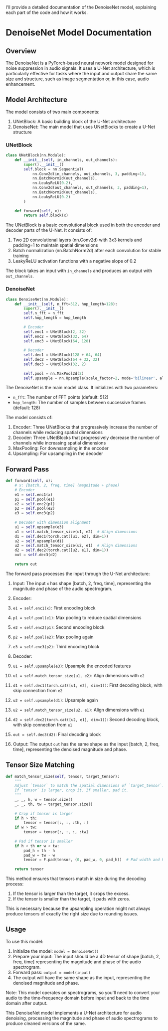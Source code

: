 I'll provide a detailed documentation of the DenoiseNet model, explaining each part of the code and how it works.

# DenoiseNet Model Documentation

## Overview

The DenoiseNet is a PyTorch-based neural network model designed for noise suppression in audio signals. It uses a U-Net architecture, which is particularly effective for tasks where the input and output share the same size and structure, such as image segmentation or, in this case, audio enhancement.

## Model Architecture

The model consists of two main components:

1. UNetBlock: A basic building block of the U-Net architecture
2. DenoiseNet: The main model that uses UNetBlocks to create a U-Net structure


### UNetBlock

```python
class UNetBlock(nn.Module):
    def __init__(self, in_channels, out_channels):
        super().__init__()
        self.block = nn.Sequential(
            nn.Conv2d(in_channels, out_channels, 3, padding=1),
            nn.BatchNorm2d(out_channels),
            nn.LeakyReLU(0.2),
            nn.Conv2d(out_channels, out_channels, 3, padding=1),
            nn.BatchNorm2d(out_channels),
            nn.LeakyReLU(0.2)
        )
    
    def forward(self, x):
        return self.block(x)
```

The UNetBlock is a basic convolutional block used in both the encoder and decoder parts of the U-Net. It consists of:

1. Two 2D convolutional layers (nn.Conv2d) with 3x3 kernels and padding=1 to maintain spatial dimensions
2. Batch normalization (nn.BatchNorm2d) after each convolution for stable training
3. LeakyReLU activation functions with a negative slope of 0.2


The block takes an input with `in_channels` and produces an output with `out_channels`.

### DenoiseNet

```python
class DenoiseNet(nn.Module):
    def __init__(self, n_fft=512, hop_length=128):
        super().__init__()
        self.n_fft = n_fft
        self.hop_length = hop_length
        
        # Encoder
        self.enc1 = UNetBlock(2, 32)
        self.enc2 = UNetBlock(32, 64)
        self.enc3 = UNetBlock(64, 128)
        
        # Decoder
        self.dec1 = UNetBlock(128 + 64, 64)
        self.dec2 = UNetBlock(64 + 32, 32)
        self.dec3 = UNetBlock(32, 2)
        
        self.pool = nn.MaxPool2d(2)
        self.upsample = nn.Upsample(scale_factor=2, mode='bilinear', align_corners=True)
```

The DenoiseNet is the main model class. It initializes with two parameters:

- `n_fft`: The number of FFT points (default: 512)
- `hop_length`: The number of samples between successive frames (default: 128)


The model consists of:

1. Encoder: Three UNetBlocks that progressively increase the number of channels while reducing spatial dimensions
2. Decoder: Three UNetBlocks that progressively decrease the number of channels while increasing spatial dimensions
3. MaxPooling: For downsampling in the encoder
4. Upsampling: For upsampling in the decoder


## Forward Pass

```python
def forward(self, x):
    # x: [batch, 2, freq, time] (magnitude + phase)
    # Encoder
    e1 = self.enc1(x)
    p1 = self.pool(e1)
    e2 = self.enc2(p1)
    p2 = self.pool(e2)
    e3 = self.enc3(p2)
    
    # Decoder with dimension alignment
    u1 = self.upsample(e3)
    u1 = self.match_tensor_size(u1, e2)  # Align dimensions
    d1 = self.dec1(torch.cat([u1, e2], dim=1))
    u2 = self.upsample(d1)
    u2 = self.match_tensor_size(u2, e1)  # Align dimensions
    d2 = self.dec2(torch.cat([u2, e1], dim=1))
    out = self.dec3(d2)
    
    return out
```

The forward pass processes the input through the U-Net architecture:

1. Input: The input `x` has shape [batch, 2, freq, time], representing the magnitude and phase of the audio spectrogram.
2. Encoder:

1. `e1 = self.enc1(x)`: First encoding block
2. `p1 = self.pool(e1)`: Max pooling to reduce spatial dimensions
3. `e2 = self.enc2(p1)`: Second encoding block
4. `p2 = self.pool(e2)`: Max pooling again
5. `e3 = self.enc3(p2)`: Third encoding block



3. Decoder:

1. `u1 = self.upsample(e3)`: Upsample the encoded features
2. `u1 = self.match_tensor_size(u1, e2)`: Align dimensions with `e2`
3. `d1 = self.dec1(torch.cat([u1, e2], dim=1))`: First decoding block, with skip connection from `e2`
4. `u2 = self.upsample(d1)`: Upsample again
5. `u2 = self.match_tensor_size(u2, e1)`: Align dimensions with `e1`
6. `d2 = self.dec2(torch.cat([u2, e1], dim=1))`: Second decoding block, with skip connection from `e1`
7. `out = self.dec3(d2)`: Final decoding block



4. Output: The output `out` has the same shape as the input [batch, 2, freq, time], representing the denoised magnitude and phase.


## Tensor Size Matching

```python
def match_tensor_size(self, tensor, target_tensor):
    """
    Adjust `tensor` to match the spatial dimensions of `target_tensor`.
    If `tensor` is larger, crop it. If smaller, pad it.
    """
    _, _, h, w = tensor.size()
    _, _, th, tw = target_tensor.size()
    
    # Crop if tensor is larger
    if h > th:
        tensor = tensor[:, :, :th, :]
    if w > tw:
        tensor = tensor[:, :, :, :tw]
    
    # Pad if tensor is smaller
    if h < th or w < tw:
        pad_h = th - h
        pad_w = tw - w
        tensor = F.pad(tensor, (0, pad_w, 0, pad_h))  # Pad width and height
    
    return tensor
```

This method ensures that tensors match in size during the decoding process:

1. If the tensor is larger than the target, it crops the excess.
2. If the tensor is smaller than the target, it pads with zeros.


This is necessary because the upsampling operation might not always produce tensors of exactly the right size due to rounding issues.

## Usage

To use this model:

1. Initialize the model: `model = DenoiseNet()`
2. Prepare your input: The input should be a 4D tensor of shape [batch, 2, freq, time] representing the magnitude and phase of the audio spectrogram.
3. Forward pass: `output = model(input)`
4. The output will have the same shape as the input, representing the denoised magnitude and phase.


Note: This model operates on spectrograms, so you'll need to convert your audio to the time-frequency domain before input and back to the time domain after output.

This DenoiseNet model implements a U-Net architecture for audio denoising, processing the magnitude and phase of audio spectrograms to produce cleaned versions of the same.